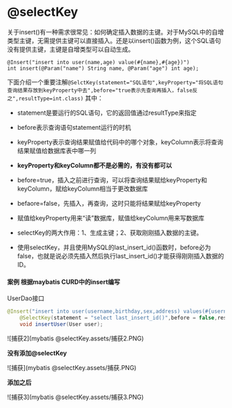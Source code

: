 # @selectKey

关于insert()有一种需求很常见：如何确定插入数据的主键。对于MySQL中的自增类型主键，无需提供主键可以直接插入。还是以insert()函数为例，这个SQL语句没有提供主键，主键是自增类型可以自动生成。

```
@Insert("insert into user(name,age) value(#{name},#{age})")
int insert(@Param("name") String name, @Param("age") int age);
```

下面介绍一个重要注解`@SelctKey(statement="SQL语句",keyProperty="将SQL语句查询结果存放到keyProperty中去",before="true表示先查询再插入，false反之",resultType=int.class)`
其中：

- statement是要运行的SQL语句，它的返回值通过resultType来指定

- before表示查询语句statement运行的时机

- keyProperty表示查询结果赋值给代码中的哪个对象，keyColumn表示将查询结果赋值给数据库表中哪一列

- **keyProperty和keyColumn都不是必需的，有没有都可以**

- before=true，插入之前进行查询，可以将查询结果赋给keyProperty和keyColumn，赋给keyColumn相当于更改数据库

- befaore=false，先插入，再查询，这时只能将结果赋给keyProperty

- 赋值给keyProperty用来“读”数据库，赋值给keyColumn用来写数据库

- selectKey的两大作用：1、生成主键；2、获取刚刚插入数据的主键。

- 使用selectKey，并且使用MySQL的last_insert_id()函数时，before必为false，也就是说必须先插入然后执行last_insert_id()才能获得刚刚插入数据的ID。

  

#### 案例 根据maybatis CURD中的insert编写

UserDao接口

```java
@Insert("insert into user(username,birthday,sex,address) values(#{username},#{birthday},#{sex},#{address})")
    @SelectKey(statement = "select last_insert_id()",before = false,resultType =int.class)
    void insertUser(User user);
```

![捕获2](mybatis @selectKey.assets/捕获2.PNG)

**没有添加@selectKey**

![捕获](mybatis @selectKey.assets/捕获.PNG)

**添加之后**

![捕获3](mybatis @selectKey.assets/捕获3.PNG)

